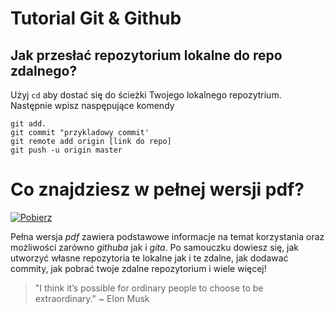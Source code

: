 # Tutorial Git & Github
## Jak przesłać repozytorium lokalne do repo zdalnego?
Użyj `cd` aby dostać się do ścieżki Twojego lokalnego repozytrium.
Następnie wpisz naspępujące komendy
```
git add.
git commit "przykladowy commit'
git remote add origin [link do repo]
git push -u origin master
```
# Co znajdziesz w pełnej wersji pdf?
[![Pobierz](https://img.shields.io/badge/Pobierz-Tutorial-green)](https://github.com/Alxay7/Tutorial_Github-Git/blob/master/tutorial.pdf)

Pełna wersja *pdf* zawiera podstawowe informacje na temat korzystania oraz możliwości 
zarówno *githuba* jak i *gita*. Po samouczku dowiesz się, jak utworzyć własne repozytoria te lokalne
jak i te zdalne, jak dodawać commity, jak pobrać twoje zdalne repozytorium i wiele więcej!

> "I think it’s possible for ordinary people to choose to be extraordinary." ~ Elon Musk




